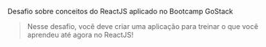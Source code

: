 Desafio sobre conceitos do ReactJS aplicado no Bootcamp GoStack 

>
> Nesse desafio, você deve criar uma aplicação para treinar o que você aprendeu até agora no ReactJS!
>
